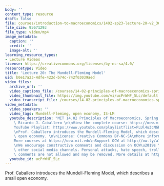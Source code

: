 ```yaml
---
body: ''
content_type: resource
draft: false
file: courses/introduction-to-macroeconomics/1402-sp23-lecture-20-v2_360p_16_9.mp4
file_size: 95671293
file_type: video/mp4
image_metadata:
  caption: ''
  credit: ''
  image-alt: ''
learning_resource_types:
- Lecture Videos
license: https://creativecommons.org/licenses/by-nc-sa/4.0/
resourcetype: Video
title: 'Lecture 20: The Mundell-Fleming Model'
uid: b0e17a23-4dfe-422d-b74c-742f03039aed
video_files:
  archive_url: ''
  video_captions_file: /courses/14-02-principles-of-macroeconomics-spring-2023/1m_9EveeUkKWjYkUTEIqDWFTceRUKX5Uy_transcript.webvtt
  video_thumbnail_file: https://img.youtube.com/vi/ucPrWHF_5Lc/default.jpg
  video_transcript_file: /courses/14-02-principles-of-macroeconomics-spring-2023/1m_9EveeUkKWjYkUTEIqDWFTceRUKX5Uy_transcript.pdf
video_metadata:
  video_speakers: ''
  video_tags: Mundell-Fleming, open economy, IS-LM
  youtube_description: "MIT 14.02 Principles of Macroeconomics, Spring 2023\nInstructor:\
    \ Ricardo J. Caballero \n\nView the complete course: https://ocw.mit.edu/courses/14-02-principles-of-macroeconomics-spring-2023/\n\
    YouTube Playlist: https://www.youtube.com/playlist?list=PLUl4u3cNGP62EXoZ4B3_Ob7lRRwpGQxkb\n\
    \nProf. Caballero introduces the Mundell-Fleming Model, which describes a small\
    \ open economy. \n\nLicense: Creative Commons BY-NC-SA\nMore information at https://ocw.mit.edu/terms\n\
    More courses at https://ocw.mit.edu\nSupport OCW at http://ow.ly/a1If50zVRlQ\n\
    \nWe encourage constructive comments and discussion on OCW\u2019s YouTube and\
    \ other social media channels. Personal attacks, hate speech, trolling, and inappropriate\
    \ comments are not allowed and may be removed. More details at https://ocw.mit.edu/comments."
  youtube_id: ucPrWHF_5Lc
---
```

Prof. Caballero introduces the Mundell-Fleming Model, which describes a small open economy.